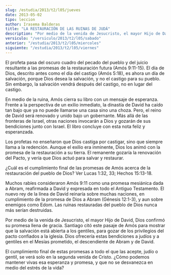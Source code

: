 ```yaml
---
slug: /estudia/2013/t2/l05/jueves
date: 2013-05-02
tipo: leccion
author: Irasema Balderas
title: "LA RESTAURACIÓN DE LAS RUINAS DE JUDÁ"
description: "Por medio de la venida de Jesucristo, el mayor Hijo de David, Dios confirmó su  promesa llena de gracia. Santiago citó este pasaje de Amós para mostrar que la  salvación está abierta a los gentiles, para gozar de los privilegios del pacto  confiados a la iglesia. Dios ofrecerí..."
versiculo: "/versiculo/2013/t2/l05/sabado"
anterior: "/estudia/2013/t2/l05/miercoles"
siguiente: "/estudia/2013/t2/l05/viernes"
---
```


El profeta pasa del oscuro cuadro del pecado del pueblo y del juicio resultante a las promesas de la restauración futura (Amós 9:11-15). El día de Dios, descrito antes como el día del castigo (Amós 5:18), es ahora un día de salvación, porque Dios desea la salvación, y no el castigo para su pueblo. Sin embargo, la salvación vendrá después del castigo, no en lugar del castigo.

En medio de la ruina, Amós cierra su libro con un mensaje de esperanza. Frente a la perspectiva de un exilio inmediato, la dinastía de David ha caído tan bajo que ya no puede llamarse una casa sino una choza. Pero, el reino de David será renovado y unido bajo un gobernante. Más allá de las fronteras de Israel, otras naciones invocarán a Dios y gozarán de sus bendiciones junto con Israel. El libro concluye con esta nota feliz y esperanzada.

Los profetas no enseñaron que Dios castiga por castigar, sino que siempre llama a la redención. Aunque el exilio era inminente, Dios los animó con la promesa de la restauración a su tierra. El remanente gozaría la renovación del Pacto, y vería que Dios actuó para salvar y restaurar.

¿Cuál es el cumplimiento final de las promesas de Amós acerca de la restauración del pueblo de Dios? Ver Lucas 1:32, 33; Hechos 15:13-18.

Muchos rabíes consideraron Amós 9:11 como una promesa mesiánica dada a Abram, reafirmada a David y expresada en todo el Antiguo Testamento. El nuevo rey de la línea de David reinaría sobre muchas naciones, en cumplimiento de la promesa de Dios a Abram (Génesis 12:1-3), y aun sobre enemigos como Edom. Las ruinas restauradas del pueblo de Dios nunca más serían destruidas.

Por medio de la venida de Jesucristo, el mayor Hijo de David, Dios confirmó su promesa llena de gracia. Santiago citó este pasaje de Amós para mostrar que la salvación está abierta a los gentiles, para gozar de los privilegios del pacto confiados a la iglesia. Dios ofrecería estas bendiciones a judíos y a gentiles en el Mesías prometido, el descendiente de Abram y de David.


El cumplimiento final de estas promesas a todo el que las acepte, judío o gentil, se verá solo en la segunda venida de Cristo. ¿Cómo podemos mantener vivas esa esperanza y promesa, y que no se desvanezca en medio del estrés de la vida?
